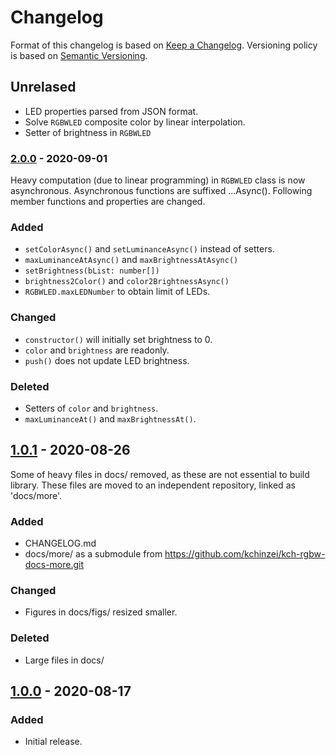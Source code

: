 # Changelog

Format of this changelog is based on [Keep a Changelog](https://keepachangelog.com/en/1.0.0/).
Versioning policy is based on [Semantic Versioning](https://semver.org/spec/v2.0.0.html).

## Unrelased

- LED properties parsed from JSON format.
- Solve `RGBWLED` composite color by linear interpolation.
- Setter of brightness in `RGBWLED`

### [2.0.0](https://github.com/kchinzei/kch-rgbw-lib/releases/tag/2.0.0) - 2020-09-01

Heavy computation (due to linear programming) in `RGBWLED` class is now asynchronous. Asynchronous functions are suffixed ...Async().
Following member functions and properties are changed.

### Added

- `setColorAsync()` and `setLuminanceAsync()` instead of setters.
- `maxLuminanceAtAsync()` and `maxBrightnessAtAsync()`
- `setBrightness(bList: number[])`
- `brightness2Color()` and `color2BrightnessAsync()`
- `RGBWLED.maxLEDNumber` to obtain limit of LEDs.

### Changed

- `constructor()` will initially set brightness to 0.
- `color` and `brightness` are readonly.
- `push()` does not update LED brightness.

### Deleted

- Setters of `color` and `brightness`.
- `maxLuminanceAt()` and `maxBrightnessAt()`.

## [1.0.1](https://github.com/kchinzei/kch-rgbw-lib/releases/tag/1.0.1) - 2020-08-26

Some of heavy files in docs/ removed, as these are not essential to build library.
These files are moved to an independent repository, linked as 'docs/more'.

### Added

- CHANGELOG.md
- docs/more/ as a submodule from https://github.com/kchinzei/kch-rgbw-docs-more.git

### Changed

- Figures in docs/figs/ resized smaller.

### Deleted

- Large files in docs/

## [1.0.0](https://github.com/kchinzei/kch-rgbw-lib/releases/tag/1.0.0) - 2020-08-17

### Added

- Initial release.
